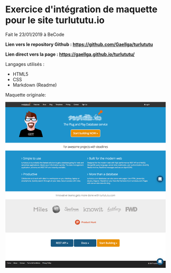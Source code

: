 # Exercice d'intégration de maquette pour le site turlututu.io

Fait le 23/01/2019 à BeCode

**Lien vers le repository Github : https://github.com/Gaellga/turlututu**

**Lien direct vers la page :  https://gaellga.github.io/turlututu/**

Langages utilisés :
- HTML5
- CSS
- Markdown (Readme)

Maquette originale:

![Maquette](turlututu.png)
